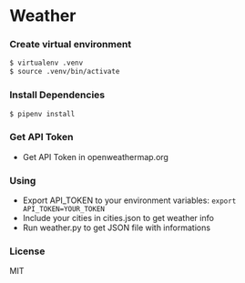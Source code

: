 # Weather


### Create virtual environment

```sh
$ virtualenv .venv
$ source .venv/bin/activate
```

### Install Dependencies

```sh
$ pipenv install
```

### Get API Token

* Get API Token in openweathermap.org

### Using

* Export API_TOKEN to your environment variables: ```export API_TOKEN=YOUR_TOKEN```
* Include your cities in cities.json to get weather info
* Run weather.py to get JSON file with informations

### License

MIT
